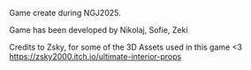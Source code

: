 Game create during NGJ2025.

Game has been developed by 
Nikolaj,
Sofie,
Zeki

Credits to Zsky, for some of the 3D Assets used in this game <3
https://zsky2000.itch.io/ultimate-interior-props

